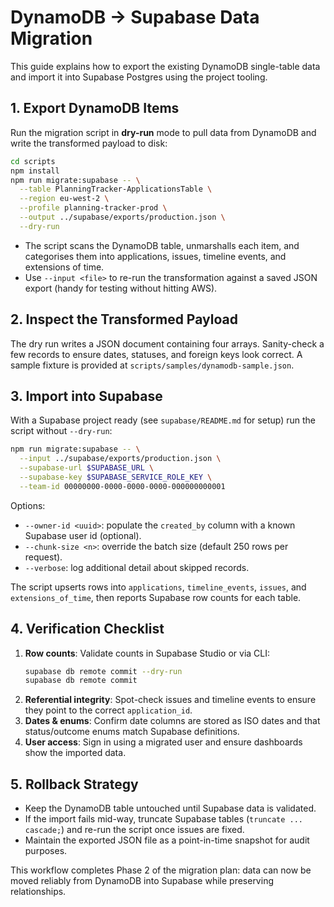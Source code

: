 # DynamoDB → Supabase Data Migration

This guide explains how to export the existing DynamoDB single-table data and import it into Supabase Postgres using the project tooling.

## 1. Export DynamoDB Items

Run the migration script in **dry-run** mode to pull data from DynamoDB and write the transformed payload to disk:

```bash
cd scripts
npm install
npm run migrate:supabase -- \
  --table PlanningTracker-ApplicationsTable \
  --region eu-west-2 \
  --profile planning-tracker-prod \
  --output ../supabase/exports/production.json \
  --dry-run
```

- The script scans the DynamoDB table, unmarshalls each item, and categorises them into applications, issues, timeline events, and extensions of time.
- Use `--input <file>` to re-run the transformation against a saved JSON export (handy for testing without hitting AWS).

## 2. Inspect the Transformed Payload

The dry run writes a JSON document containing four arrays. Sanity-check a few records to ensure dates, statuses, and foreign keys look correct. A sample fixture is provided at `scripts/samples/dynamodb-sample.json`.

## 3. Import into Supabase

With a Supabase project ready (see `supabase/README.md` for setup) run the script without `--dry-run`:

```bash
npm run migrate:supabase -- \
  --input ../supabase/exports/production.json \
  --supabase-url $SUPABASE_URL \
  --supabase-key $SUPABASE_SERVICE_ROLE_KEY \
  --team-id 00000000-0000-0000-0000-000000000001
```

Options:
- `--owner-id <uuid>`: populate the `created_by` column with a known Supabase user id (optional).
- `--chunk-size <n>`: override the batch size (default 250 rows per request).
- `--verbose`: log additional detail about skipped records.

The script upserts rows into `applications`, `timeline_events`, `issues`, and `extensions_of_time`, then reports Supabase row counts for each table.

## 4. Verification Checklist

1. **Row counts**: Validate counts in Supabase Studio or via CLI:
   ```bash
   supabase db remote commit --dry-run
   supabase db remote commit
   ```
2. **Referential integrity**: Spot-check issues and timeline events to ensure they point to the correct `application_id`.
3. **Dates & enums**: Confirm date columns are stored as ISO dates and that status/outcome enums match Supabase definitions.
4. **User access**: Sign in using a migrated user and ensure dashboards show the imported data.

## 5. Rollback Strategy

- Keep the DynamoDB table untouched until Supabase data is validated.
- If the import fails mid-way, truncate Supabase tables (`truncate ... cascade;`) and re-run the script once issues are fixed.
- Maintain the exported JSON file as a point-in-time snapshot for audit purposes.

This workflow completes Phase 2 of the migration plan: data can now be moved reliably from DynamoDB into Supabase while preserving relationships.
